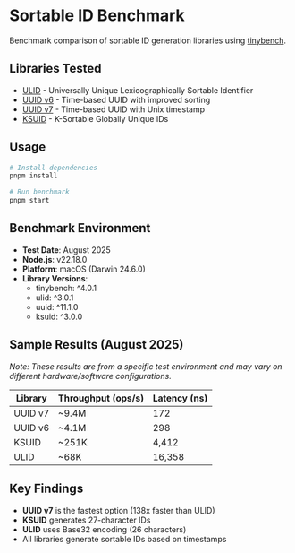 # Sortable ID Benchmark

Benchmark comparison of sortable ID generation libraries using [tinybench](https://www.npmjs.com/package/tinybench).

## Libraries Tested

- [ULID](https://www.npmjs.com/package/ulid) - Universally Unique Lexicographically Sortable Identifier
- [UUID v6](https://www.npmjs.com/package/uuid) - Time-based UUID with improved sorting
- [UUID v7](https://www.npmjs.com/package/uuid) - Time-based UUID with Unix timestamp
- [KSUID](https://www.npmjs.com/package/ksuid) - K-Sortable Globally Unique IDs

## Usage

```bash
# Install dependencies
pnpm install

# Run benchmark
pnpm start
```

## Benchmark Environment

- **Test Date**: August 2025
- **Node.js**: v22.18.0
- **Platform**: macOS (Darwin 24.6.0)
- **Library Versions**:
  - tinybench: ^4.0.1
  - ulid: ^3.0.1
  - uuid: ^11.1.0
  - ksuid: ^3.0.0

## Sample Results (August 2025)

*Note: These results are from a specific test environment and may vary on different hardware/software configurations.*

| Library | Throughput (ops/s) | Latency (ns) |
|---------|-------------------|--------------|
| UUID v7 | ~9.4M | 172 |
| UUID v6 | ~4.1M | 298 |
| KSUID | ~251K | 4,412 |
| ULID | ~68K | 16,358 |

## Key Findings

- **UUID v7** is the fastest option (138x faster than ULID)
- **KSUID** generates 27-character IDs
- **ULID** uses Base32 encoding (26 characters)
- All libraries generate sortable IDs based on timestamps
